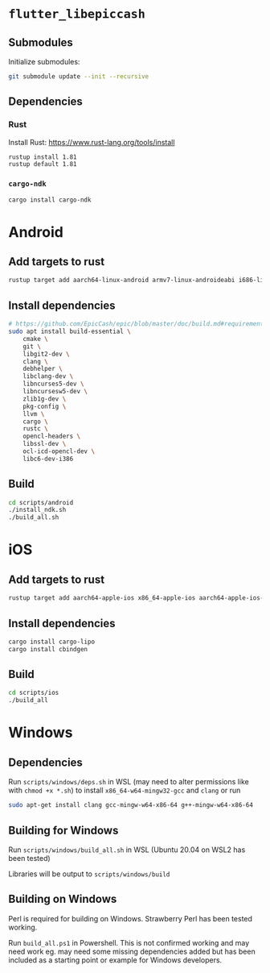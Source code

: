 # `flutter_libepiccash`
## Submodules
Initialize submodules:
```sh
git submodule update --init --recursive
```

## Dependencies
### Rust
Install Rust: https://www.rust-lang.org/tools/install
```sh
rustup install 1.81
rustup default 1.81
```

### `cargo-ndk`
```sh
cargo install cargo-ndk
```

# Android
## Add targets to rust
```sh
rustup target add aarch64-linux-android armv7-linux-androideabi i686-linux-android
```

## Install dependencies
```sh
# https://github.com/EpicCash/epic/blob/master/doc/build.md#requirements
sudo apt install build-essential \
	cmake \
	git \
	libgit2-dev \
	clang \
	debhelper \
	libclang-dev \
	libncurses5-dev \
	libncursesw5-dev \
	zlib1g-dev \
	pkg-config \
	llvm \
	cargo \
	rustc \
	opencl-headers \
	libssl-dev \
	ocl-icd-opencl-dev \
	libc6-dev-i386
```

## Build
```sh
cd scripts/android
./install_ndk.sh
./build_all.sh
```

# iOS
## Add targets to rust
```sh
rustup target add aarch64-apple-ios x86_64-apple-ios aarch64-apple-ios-sim
```

## Install dependencies
```sh
cargo install cargo-lipo
cargo install cbindgen
```

## Build
```sh
cd scripts/ios
./build_all
```

# Windows
## Dependencies
Run `scripts/windows/deps.sh` in WSL (may need to alter permissions like with `chmod +x *.sh`) to install `x86_64-w64-mingw32-gcc` and `clang` or run
```sh
sudo apt-get install clang gcc-mingw-w64-x86-64 g++-mingw-w64-x86-64
```

## Building for Windows
Run `scripts/windows/build_all.sh` in WSL (Ubuntu 20.04 on WSL2 has been tested)

Libraries will be output to `scripts/windows/build`

## Building on Windows
Perl is required for building on Windows.  Strawberry Perl has been tested working.

Run `build_all.ps1` in Powershell.  This is not confirmed working and may need work eg. may need some missing dependencies added but has been included as a starting point or example for Windows developers.
